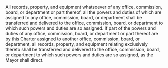 All records, property, and equipment whatsoever of any office, commission, board, or department or part thereof, all the powers and duties of which are assigned to any office, commission, board, or department shall be transferred and delivered to the office, commission, board, or department to which such powers and duties are so assigned. If part of the powers and duties of any office, commission, board, or department or part thereof are by this Charter assigned to another office, commission, board, or department, all records, property, and equipment relating exclusively thereto shall be transferred and delivered to the office, commission, board, or department to which such powers and duties are so assigned, as the Mayor shall direct.